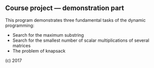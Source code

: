 ﻿## Course project — demonstration part

This program demonstrates three fundamental tasks of the dynamic programming:

*   Search for the maximum substring
*   Search for the smallest number of scalar multiplications of several matrices
*   The problem of knapsack

(c) 2017
